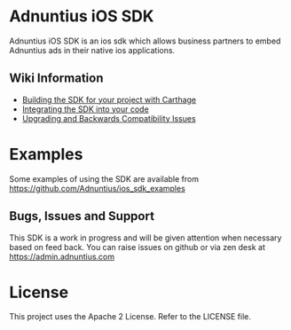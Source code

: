# Adnuntius iOS SDK

Adnuntius iOS SDK is an ios sdk which allows business partners to embed Adnuntius ads in their native ios applications.

## Wiki Information

- [Building the SDK for your project with Carthage](https://github.com/Adnuntius/ios_sdk/wiki/Building)
- [Integrating the SDK into your code](https://github.com/Adnuntius/ios_sdk/wiki/Integrating)
- [Upgrading and Backwards Compatibility Issues](https://github.com/Adnuntius/ios_sdk/wiki/Upgrading)

# Examples

Some examples of using the SDK are available from https://github.com/Adnuntius/ios_sdk_examples

## Bugs, Issues and Support

This SDK is a work in progress and will be given attention when necessary based on feed back.  You
can raise issues on github or via zen desk at https://admin.adnuntius.com

# License

This project uses the Apache 2 License.  Refer to the LICENSE file.
